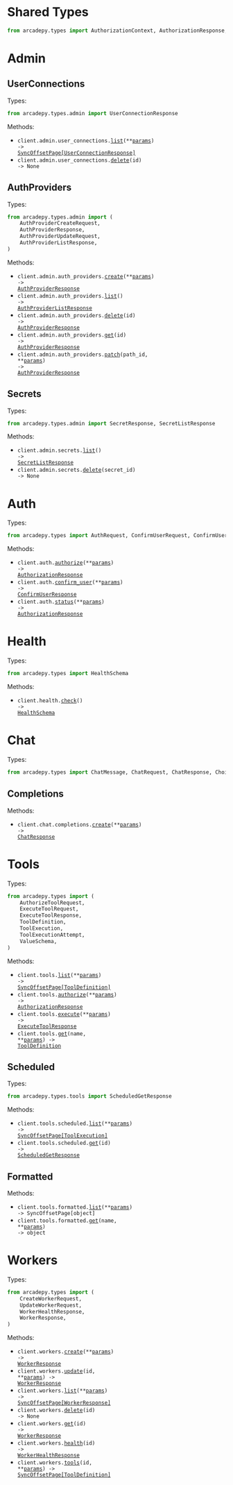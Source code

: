 # Shared Types

```python
from arcadepy.types import AuthorizationContext, AuthorizationResponse, Error
```

# Admin

## UserConnections

Types:

```python
from arcadepy.types.admin import UserConnectionResponse
```

Methods:

- <code title="get /v1/admin/user_connections">client.admin.user_connections.<a href="./src/arcadepy/resources/admin/user_connections.py">list</a>(\*\*<a href="src/arcadepy/types/admin/user_connection_list_params.py">params</a>) -> <a href="./src/arcadepy/types/admin/user_connection_response.py">SyncOffsetPage[UserConnectionResponse]</a></code>
- <code title="delete /v1/admin/user_connections/{id}">client.admin.user_connections.<a href="./src/arcadepy/resources/admin/user_connections.py">delete</a>(id) -> None</code>

## AuthProviders

Types:

```python
from arcadepy.types.admin import (
    AuthProviderCreateRequest,
    AuthProviderResponse,
    AuthProviderUpdateRequest,
    AuthProviderListResponse,
)
```

Methods:

- <code title="post /v1/admin/auth_providers">client.admin.auth_providers.<a href="./src/arcadepy/resources/admin/auth_providers.py">create</a>(\*\*<a href="src/arcadepy/types/admin/auth_provider_create_params.py">params</a>) -> <a href="./src/arcadepy/types/admin/auth_provider_response.py">AuthProviderResponse</a></code>
- <code title="get /v1/admin/auth_providers">client.admin.auth_providers.<a href="./src/arcadepy/resources/admin/auth_providers.py">list</a>() -> <a href="./src/arcadepy/types/admin/auth_provider_list_response.py">AuthProviderListResponse</a></code>
- <code title="delete /v1/admin/auth_providers/{id}">client.admin.auth_providers.<a href="./src/arcadepy/resources/admin/auth_providers.py">delete</a>(id) -> <a href="./src/arcadepy/types/admin/auth_provider_response.py">AuthProviderResponse</a></code>
- <code title="get /v1/admin/auth_providers/{id}">client.admin.auth_providers.<a href="./src/arcadepy/resources/admin/auth_providers.py">get</a>(id) -> <a href="./src/arcadepy/types/admin/auth_provider_response.py">AuthProviderResponse</a></code>
- <code title="patch /v1/admin/auth_providers/{id}">client.admin.auth_providers.<a href="./src/arcadepy/resources/admin/auth_providers.py">patch</a>(path_id, \*\*<a href="src/arcadepy/types/admin/auth_provider_patch_params.py">params</a>) -> <a href="./src/arcadepy/types/admin/auth_provider_response.py">AuthProviderResponse</a></code>

## Secrets

Types:

```python
from arcadepy.types.admin import SecretResponse, SecretListResponse
```

Methods:

- <code title="get /v1/admin/secrets">client.admin.secrets.<a href="./src/arcadepy/resources/admin/secrets.py">list</a>() -> <a href="./src/arcadepy/types/admin/secret_list_response.py">SecretListResponse</a></code>
- <code title="delete /v1/admin/secrets/{secret_id}">client.admin.secrets.<a href="./src/arcadepy/resources/admin/secrets.py">delete</a>(secret_id) -> None</code>

# Auth

Types:

```python
from arcadepy.types import AuthRequest, ConfirmUserRequest, ConfirmUserResponse
```

Methods:

- <code title="post /v1/auth/authorize">client.auth.<a href="./src/arcadepy/resources/auth.py">authorize</a>(\*\*<a href="src/arcadepy/types/auth_authorize_params.py">params</a>) -> <a href="./src/arcadepy/types/shared/authorization_response.py">AuthorizationResponse</a></code>
- <code title="post /v1/auth/confirm_user">client.auth.<a href="./src/arcadepy/resources/auth.py">confirm_user</a>(\*\*<a href="src/arcadepy/types/auth_confirm_user_params.py">params</a>) -> <a href="./src/arcadepy/types/confirm_user_response.py">ConfirmUserResponse</a></code>
- <code title="get /v1/auth/status">client.auth.<a href="./src/arcadepy/resources/auth.py">status</a>(\*\*<a href="src/arcadepy/types/auth_status_params.py">params</a>) -> <a href="./src/arcadepy/types/shared/authorization_response.py">AuthorizationResponse</a></code>

# Health

Types:

```python
from arcadepy.types import HealthSchema
```

Methods:

- <code title="get /v1/health">client.health.<a href="./src/arcadepy/resources/health.py">check</a>() -> <a href="./src/arcadepy/types/health_schema.py">HealthSchema</a></code>

# Chat

Types:

```python
from arcadepy.types import ChatMessage, ChatRequest, ChatResponse, Choice, Usage
```

## Completions

Methods:

- <code title="post /v1/chat/completions">client.chat.completions.<a href="./src/arcadepy/resources/chat/completions.py">create</a>(\*\*<a href="src/arcadepy/types/chat/completion_create_params.py">params</a>) -> <a href="./src/arcadepy/types/chat_response.py">ChatResponse</a></code>

# Tools

Types:

```python
from arcadepy.types import (
    AuthorizeToolRequest,
    ExecuteToolRequest,
    ExecuteToolResponse,
    ToolDefinition,
    ToolExecution,
    ToolExecutionAttempt,
    ValueSchema,
)
```

Methods:

- <code title="get /v1/tools">client.tools.<a href="./src/arcadepy/resources/tools/tools.py">list</a>(\*\*<a href="src/arcadepy/types/tool_list_params.py">params</a>) -> <a href="./src/arcadepy/types/tool_definition.py">SyncOffsetPage[ToolDefinition]</a></code>
- <code title="post /v1/tools/authorize">client.tools.<a href="./src/arcadepy/resources/tools/tools.py">authorize</a>(\*\*<a href="src/arcadepy/types/tool_authorize_params.py">params</a>) -> <a href="./src/arcadepy/types/shared/authorization_response.py">AuthorizationResponse</a></code>
- <code title="post /v1/tools/execute">client.tools.<a href="./src/arcadepy/resources/tools/tools.py">execute</a>(\*\*<a href="src/arcadepy/types/tool_execute_params.py">params</a>) -> <a href="./src/arcadepy/types/execute_tool_response.py">ExecuteToolResponse</a></code>
- <code title="get /v1/tools/{name}">client.tools.<a href="./src/arcadepy/resources/tools/tools.py">get</a>(name, \*\*<a href="src/arcadepy/types/tool_get_params.py">params</a>) -> <a href="./src/arcadepy/types/tool_definition.py">ToolDefinition</a></code>

## Scheduled

Types:

```python
from arcadepy.types.tools import ScheduledGetResponse
```

Methods:

- <code title="get /v1/scheduled_tools">client.tools.scheduled.<a href="./src/arcadepy/resources/tools/scheduled.py">list</a>(\*\*<a href="src/arcadepy/types/tools/scheduled_list_params.py">params</a>) -> <a href="./src/arcadepy/types/tool_execution.py">SyncOffsetPage[ToolExecution]</a></code>
- <code title="get /v1/scheduled_tools/{id}">client.tools.scheduled.<a href="./src/arcadepy/resources/tools/scheduled.py">get</a>(id) -> <a href="./src/arcadepy/types/tools/scheduled_get_response.py">ScheduledGetResponse</a></code>

## Formatted

Methods:

- <code title="get /v1/formatted_tools">client.tools.formatted.<a href="./src/arcadepy/resources/tools/formatted.py">list</a>(\*\*<a href="src/arcadepy/types/tools/formatted_list_params.py">params</a>) -> SyncOffsetPage[object]</code>
- <code title="get /v1/formatted_tools/{name}">client.tools.formatted.<a href="./src/arcadepy/resources/tools/formatted.py">get</a>(name, \*\*<a href="src/arcadepy/types/tools/formatted_get_params.py">params</a>) -> object</code>

# Workers

Types:

```python
from arcadepy.types import (
    CreateWorkerRequest,
    UpdateWorkerRequest,
    WorkerHealthResponse,
    WorkerResponse,
)
```

Methods:

- <code title="post /v1/workers">client.workers.<a href="./src/arcadepy/resources/workers.py">create</a>(\*\*<a href="src/arcadepy/types/worker_create_params.py">params</a>) -> <a href="./src/arcadepy/types/worker_response.py">WorkerResponse</a></code>
- <code title="patch /v1/workers/{id}">client.workers.<a href="./src/arcadepy/resources/workers.py">update</a>(id, \*\*<a href="src/arcadepy/types/worker_update_params.py">params</a>) -> <a href="./src/arcadepy/types/worker_response.py">WorkerResponse</a></code>
- <code title="get /v1/workers">client.workers.<a href="./src/arcadepy/resources/workers.py">list</a>(\*\*<a href="src/arcadepy/types/worker_list_params.py">params</a>) -> <a href="./src/arcadepy/types/worker_response.py">SyncOffsetPage[WorkerResponse]</a></code>
- <code title="delete /v1/workers/{id}">client.workers.<a href="./src/arcadepy/resources/workers.py">delete</a>(id) -> None</code>
- <code title="get /v1/workers/{id}">client.workers.<a href="./src/arcadepy/resources/workers.py">get</a>(id) -> <a href="./src/arcadepy/types/worker_response.py">WorkerResponse</a></code>
- <code title="get /v1/workers/{id}/health">client.workers.<a href="./src/arcadepy/resources/workers.py">health</a>(id) -> <a href="./src/arcadepy/types/worker_health_response.py">WorkerHealthResponse</a></code>
- <code title="get /v1/workers/{id}/tools">client.workers.<a href="./src/arcadepy/resources/workers.py">tools</a>(id, \*\*<a href="src/arcadepy/types/worker_tools_params.py">params</a>) -> <a href="./src/arcadepy/types/tool_definition.py">SyncOffsetPage[ToolDefinition]</a></code>
